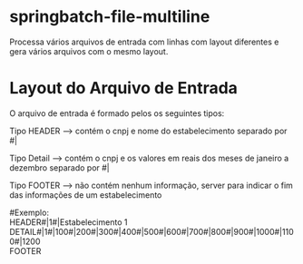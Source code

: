 # springbatch-file-multiline
Processa vários arquivos de entrada com linhas com layout diferentes e gera vários arquivos com o mesmo layout.

# Layout do Arquivo de Entrada
O arquivo de entrada é formado pelos os seguintes tipos:

Tipo HEADER -->  contém o cnpj e nome do estabelecimento separado por #|

Tipo Detail --> contém o cnpj e os valores em reais dos meses de janeiro a dezembro separado por #|

Tipo FOOTER --> não contém nenhum informação, server para indicar o fim das informações de um estabelecimento

#Exemplo:<br>
HEADER#|1#|Estabelecimento 1<br>
DETAIL#|1#|100#|200#|300#|400#|500#|600#|700#|800#|900#|1000#|1100#|1200<br>
FOOTER<br>

